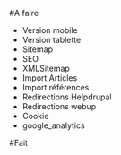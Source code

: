 #A faire
- Version mobile
- Version tablette
- Sitemap
- SEO
- XMLSitemap
- Import Articles
- Import références
- Redirections Helpdrupal
- Redirections webup
- Cookie
- google_analytics



#Fait
